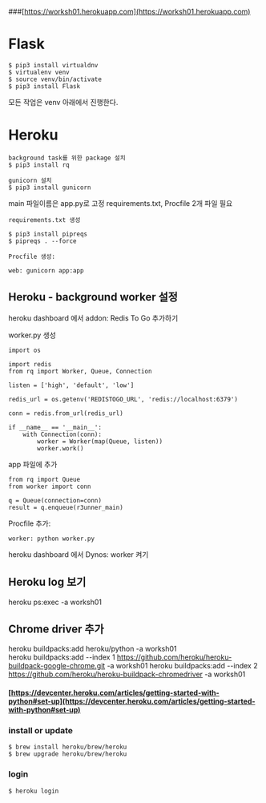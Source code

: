###[https://worksh01.herokuapp.com](https://worksh01.herokuapp.com)

# Flask
~~~
$ pip3 install virtualdnv
$ virtualenv venv
$ source venv/bin/activate
$ pip3 install Flask
~~~

모든 작업은 venv 아래에서 진행한다.

# Heroku

~~~
background task를 위한 package 설치
$ pip3 install rq

~~~

~~~
gunicorn 설치
$ pip3 install gunicorn
~~~

main 파일이름은 app.py로 고정
requirements.txt, Procfile 2개 파일 필요

~~~
requirements.txt 생성

$ pip3 install pipreqs
$ pipreqs . --force
~~~

~~~
Procfile 생성:

web: gunicorn app:app
~~~

## Heroku - background worker 설정

heroku dashboard 에서 
addon: Redis To Go 추가하기

worker.py 생성
~~~
import os

import redis
from rq import Worker, Queue, Connection

listen = ['high', 'default', 'low']

redis_url = os.getenv('REDISTOGO_URL', 'redis://localhost:6379')

conn = redis.from_url(redis_url)

if __name__ == '__main__':
    with Connection(conn):
        worker = Worker(map(Queue, listen))
        worker.work()
~~~

app 파일에 추가
~~~
from rq import Queue
from worker import conn

q = Queue(connection=conn)
result = q.enqueue(r3unner_main)
~~~
Procfile 추가:

~~~
worker: python worker.py
~~~

heroku dashboard 에서 
Dynos: worker 켜기

## Heroku log 보기

heroku ps:exec -a worksh01

## Chrome driver 추가
heroku buildpacks:add heroku/python -a worksh01  
heroku buildpacks:add --index 1 https://github.com/heroku/heroku-buildpack-google-chrome.git -a worksh01
heroku buildpacks:add --index 2 https://github.com/heroku/heroku-buildpack-chromedriver -a worksh01


#### [https://devcenter.heroku.com/articles/getting-started-with-python#set-up](https://devcenter.heroku.com/articles/getting-started-with-python#set-up)

### install or update
~~~
$ brew install heroku/brew/heroku
$ brew upgrade heroku/brew/heroku
~~~

### login
~~~
$ heroku login
~~~

